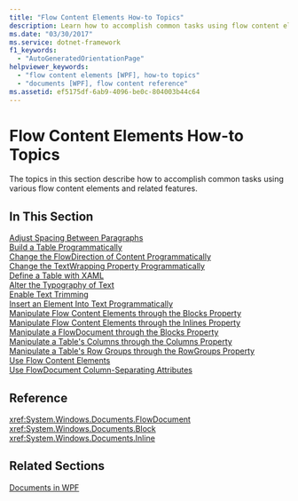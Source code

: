 ```yaml
---
title: "Flow Content Elements How-to Topics"
description: Learn how to accomplish common tasks using flow content elements in your Windows Presentation Foundation (WPF) applications.
ms.date: "03/30/2017"
ms.service: dotnet-framework
f1_keywords: 
  - "AutoGeneratedOrientationPage"
helpviewer_keywords: 
  - "flow content elements [WPF], how-to topics"
  - "documents [WPF], flow content reference"
ms.assetid: ef5175df-6ab9-4096-be0c-804003b44c64
---
```

# Flow Content Elements How-to Topics

The topics in this section describe how to accomplish common tasks using various flow content elements and related features.  
  
## In This Section  

[Adjust Spacing Between Paragraphs](how-to-adjust-spacing-between-paragraphs.md)  
[Build a Table Programmatically](how-to-build-a-table-programmatically.md)  
[Change the FlowDirection of Content Programmatically](how-to-change-the-flowdirection-of-content-programmatically.md)  
[Change the TextWrapping Property Programmatically](how-to-change-the-textwrapping-property-programmatically.md)  
[Define a Table with XAML](how-to-define-a-table-with-xaml.md)  
[Alter the Typography of Text](how-to-alter-the-typography-of-text.md)  
[Enable Text Trimming](how-to-enable-text-trimming.md)  
[Insert an Element Into Text Programmatically](how-to-insert-an-element-into-text-programmatically.md)  
[Manipulate Flow Content Elements through the Blocks Property](how-to-manipulate-flow-content-elements-through-the-blocks-property.md)  
[Manipulate Flow Content Elements through the Inlines Property](how-to-manipulate-flow-content-elements-through-the-inlines-property.md)  
[Manipulate a FlowDocument through the Blocks Property](how-to-manipulate-a-flowdocument-through-the-blocks-property.md)  
[Manipulate a Table's Columns through the Columns Property](how-to-manipulate-table-columns-through-the-columns-property.md)  
[Manipulate a Table's Row Groups through the RowGroups Property](how-to-manipulate-table-row-groups-through-the-rowgroups-property.md)  
[Use Flow Content Elements](how-to-use-flow-content-elements.md)  
[Use FlowDocument Column-Separating Attributes](how-to-use-flowdocument-column-separating-attributes.md)  
  
## Reference  

<xref:System.Windows.Documents.FlowDocument>  
  <xref:System.Windows.Documents.Block>  
  <xref:System.Windows.Documents.Inline>  
  
## Related Sections  

[Documents in WPF](documents-in-wpf.md)
